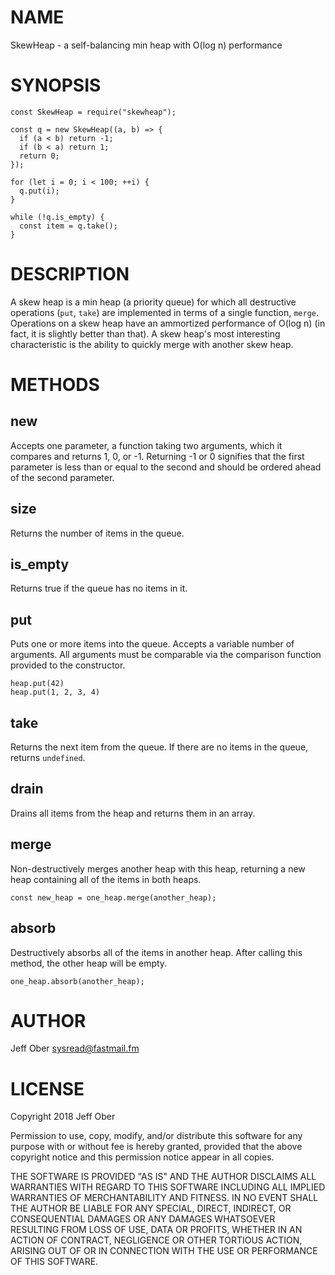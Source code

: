# NAME

SkewHeap - a self-balancing min heap with O(log n) performance

# SYNOPSIS

```
const SkewHeap = require("skewheap");

const q = new SkewHeap((a, b) => {
  if (a < b) return -1;
  if (b < a) return 1;
  return 0;
});

for (let i = 0; i < 100; ++i) {
  q.put(i);
}

while (!q.is_empty) {
  const item = q.take();
}
```

# DESCRIPTION

A skew heap is a min heap (a priority queue) for which all destructive
operations (`put`, `take`) are implemented in terms of a single function,
`merge`.  Operations on a skew heap have an ammortized performance of O(log n)
(in fact, it is slightly better than that). A skew heap's most interesting
characteristic is the ability to quickly merge with another skew heap.

# METHODS

## new

Accepts one parameter, a function taking two arguments, which it compares and
returns 1, 0, or -1. Returning -1 or 0 signifies that the first parameter is
less than or equal to the second and should be ordered ahead of the second
parameter.

## size

Returns the number of items in the queue.

## is_empty

Returns true if the queue has no items in it.

## put

Puts one or more items into the queue. Accepts a variable number of arguments.
All arguments must be comparable via the comparison function provided to the
constructor.

```
heap.put(42)
heap.put(1, 2, 3, 4)
```

## take

Returns the next item from the queue. If there are no items in the queue,
returns `undefined`.

## drain

Drains all items from the heap and returns them in an array.

## merge

Non-destructively merges another heap with this heap, returning a new heap
containing all of the items in both heaps.

```
const new_heap = one_heap.merge(another_heap);
```

## absorb

Destructively absorbs all of the items in another heap. After calling this
method, the other heap will be empty.

```
one_heap.absorb(another_heap);
```

# AUTHOR

Jeff Ober <sysread@fastmail.fm>

# LICENSE

Copyright 2018 Jeff Ober

Permission to use, copy, modify, and/or distribute this software for any purpose with or without fee is hereby granted, provided that the above copyright notice and this permission notice appear in all copies.

THE SOFTWARE IS PROVIDED "AS IS" AND THE AUTHOR DISCLAIMS ALL WARRANTIES WITH REGARD TO THIS SOFTWARE INCLUDING ALL IMPLIED WARRANTIES OF MERCHANTABILITY AND FITNESS. IN NO EVENT SHALL THE AUTHOR BE LIABLE FOR ANY SPECIAL, DIRECT, INDIRECT, OR CONSEQUENTIAL DAMAGES OR ANY DAMAGES WHATSOEVER RESULTING FROM LOSS OF USE, DATA OR PROFITS, WHETHER IN AN ACTION OF CONTRACT, NEGLIGENCE OR OTHER TORTIOUS ACTION, ARISING OUT OF OR IN CONNECTION WITH THE USE OR PERFORMANCE OF THIS SOFTWARE.
